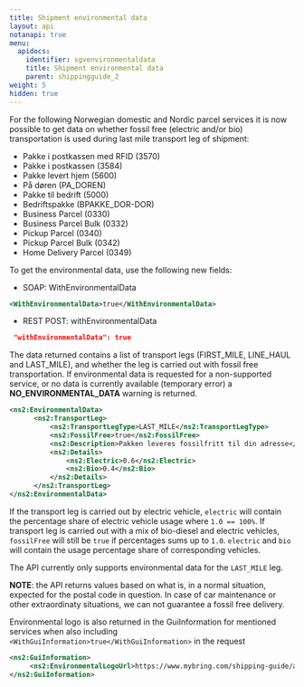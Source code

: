 ```yaml
---
title: Shipment environmental data
layout: api
notanapi: true
menu:
  apidocs:
    identifier: sgvenvironmentaldata
    title: Shipment environmental data
    parent: shippingguide_2
weight: 5
hidden: true
---
```

For the following Norwegian domestic and Nordic parcel services it is now possible to get data on whether fossil free (electric and/or bio) transportation is used during last mile transport leg of shipment:

* Pakke i postkassen med RFID (3570)
* Pakke i postkassen (3584)
* Pakke levert hjem (5600)
* På døren (PA_DOREN)
* Pakke til bedrift (5000)
* Bedriftspakke (BPAKKE_DOR-DOR)
* Business Parcel (0330)
* Business Parcel Bulk (0332)
* Pickup Parcel (0340)
* Pickup Parcel Bulk (0342)
* Home Delivery Parcel (0349)


To get the environmental data, use the following new fields:
* SOAP: WithEnvironmentalData
```xml
<WithEnvironmentalData>true</WithEnvironmentalData>
```
* REST POST: withEnvironmentalData
```json
 "withEnvironmentalData": true
```

The data returned contains a list of transport legs (FIRST_MILE, LINE_HAUL and LAST_MILE), and whether the leg is carried out with fossil free transportation. If environmental data is requested for a non-supported service, or no data is  currently available (temporary error) a **NO_ENVIRONMENTAL_DATA** warning is returned.
```xml
<ns2:EnvironmentalData>
      <ns2:TransportLeg>
          <ns2:TransportLegType>LAST_MILE</ns2:TransportLegType>               
          <ns2:FossilFree>true</ns2:FossilFree>
          <ns2:Description>Pakken leveres fossilfritt til din adresse</ns2:Description>
          <ns2:Details>
              <ns2:Electric>0.6</ns2:Electric>
              <ns2:Bio>0.4</ns2:Bio>
          </ns2:Details>
      </ns2:TransportLeg>
</ns2:EnvironmentalData>
```  
If the transport leg is carried out by electric vehicle, `electric` will contain the percentage share of electric vehicle usage where `1.0 == 100%`. If transport leg is carried out with a mix of bio-diesel and electric vehicles, `fossilFree` will still be `true` if percentages sums up to `1.0`. `electric` and `bio` will contain the usage percentage share of corresponding vehicles.

The API currently only supports environmental data for the `LAST_MILE` leg.

**NOTE**: the API returns values based on what is, in a normal situation, expected for the postal code in question. In case of car maintenance or other extraordinaty situations, we can not guarantee a fossil free delivery.

Environmental logo is also returned in the GuiInformation  for mentioned services when also including ```<WithGuiInformation>true</WithGuiInformation>``` in the request
```xml
<ns2:GuiInformation>
     <ns2:EnvironmentalLogoUrl>https://www.mybring.com/shipping-guide/assets/img/Environment_logo.svg</ns2:EnvironmentalLogoUrl>
</ns2:GuiInformation>
```
